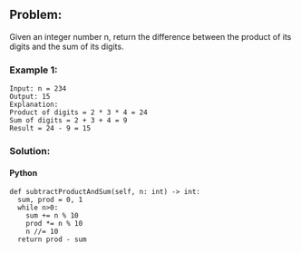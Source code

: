 ## Problem:

Given an integer number n, return the difference between the product of its digits and the sum of its digits.

### Example 1:

```
Input: n = 234
Output: 15
Explanation:
Product of digits = 2 * 3 * 4 = 24
Sum of digits = 2 + 3 + 4 = 9
Result = 24 - 9 = 15
```

### Solution:

#### Python

```
def subtractProductAndSum(self, n: int) -> int:
  sum, prod = 0, 1
  while n>0:
    sum += n % 10
    prod *= n % 10
    n //= 10
  return prod - sum
```
